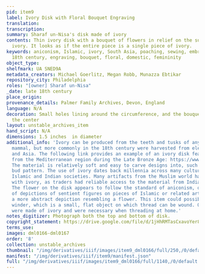 ```yaml
---
pid: item9
label: Ivory Disk with Floral Bouquet Engraving
translation:
transcription:
summary: Sharaf un-Nisa's disk made of ivory
contents: Thin ivory disk with a bouquet of flowers in relief on the surface of the
  ivory. It looks as if the entire piece is a single piece of ivory.
keywords: aniconism, Islamic, ivory, South Asia, poaching, sewing, embroidery, late
  18th century, engraving, bouquet, floral, domestic, femininity
object_type:
shelfmark: UA SNED9A
metadata_creators: Michael Goerlitz, Megan Robb, Munazza Ebtikar
repository_city: Philadelphia
roles: "[owner] Sharaf un-Nisa"
_date: late 18th century
place_origin:
provenance_details: Palmer Family Archives, Devon, England
language: N/A
decoration: Small holes lining around the circumference, and the bouquet makes up
  the center
layout: unstable_archives_item
hand_script: N/A
dimensions: 1.5 inches  in diameter
additional_info: 'Ivory can be produced from the teeth and tusks of any sufficient
  mammal, but more commonly in the 18th century were harvested from elephants in Africa
  and Asia. The following link provides an example of an ivory disk featuring a rosette
  from the Mediterranean region during the Late Bronze Age: https://www.metmuseum.org/art/collection/search/244092.
  The material is relatively soft and easy to carve designs into, such as this floral
  bud pattern. The use of ivory dates back millennia across many cultures, including
  Islamic and Indian societies. Many artifacts from the Muslim world have been made
  with ivory, as traders had reliable access to the material from India and Africa.
  The flower on the disk appears to follow the standard of aniconism, or the lack
  of depictions of sentient figures on pieces of Islamic or related art, and follows
  a more abstract depiction resembling a flower. This item could possibly be a thread
  winder, which is a small, flat object on which thread can be wound. Often these
  were made of ivory and were necessary when threading at home.'
notes_digitizer: Photograph both the top and bottom of disk.
copyright_statement: https://drive.google.com/file/d/1jHhRMTasCxavoYer89Wn8_Xn65nL0sW0/view?usp=sharing
terms_use:
images: dml0166-dml0167
order: '8'
collection: unstable_archives
thumbnail: "/img/derivatives/iiif/images/item9_dml0166/full/250,/0/default.jpg"
manifest: "/img/derivatives/iiif/item9/manifest.json"
full: "/img/derivatives/iiif/images/item9_dml0166/full/1140,/0/default.jpg"
---
```

